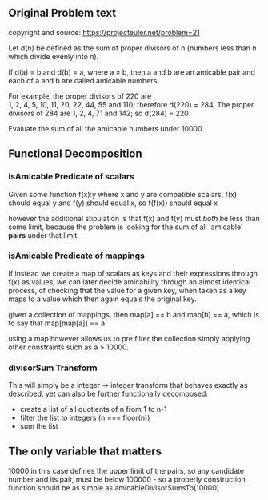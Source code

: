 ## Original Problem text

copyright and source: <https://projecteuler.net/problem=21>

Let d(n) be defined as the sum of proper divisors of n
(numbers less than n which divide evenly into n).

If d(a) = b and d(b) = a, where a ≠ b, then a and b are an
amicable pair and each of a and b are called amicable numbers.

For example, the proper divisors of 220 are \
1, 2, 4, 5, 10, 11, 20, 22, 44, 55 and 110;
therefore d(220) = 284. The proper divisors of 284 are
1, 2, 4, 71 and 142; so d(284) = 220.

Evaluate the sum of all the amicable numbers under 10000.

## Functional Decomposition

### isAmicable Predicate of scalars

Given some function f(x):y where x and y are compatible scalars,
f(x) should equal y and f(y) should equal x, so f(f(x)) should equal x

however the additional stipulation is that f(x) and f(y) must *both* be
less than some limit, because the problem is looking for the sum of all
'amicable' **pairs** under that limit.

### isAmicable Predicate of mappings

If instead we create a map of scalars as keys and their expressions through
f(x) as values,
we can later decide amicability through an almost identical process, of
checking that the value for a given key, when taken as a key maps to a
value which then again equals the original key.

given a collection of mappings, then map[a] == b and map[b] == a, which
is to say that map[map[a]] == a.

using a map however allows us to pre filter the collection simply applying
other constraints such as a > 10000.  

### divisorSum Transform

This will simply be a integer -> integer transform that behaves exactly as
described, yet can also be further functionally decomposed:

- create a list of all quotients of n from 1 to n-1
- filter the list to integers (n === floor(n))
- sum the list

## The only variable that matters

10000 in this case defines the upper limit of the pairs, so any candidate number
and its pair, must be below 100000 - so a properly construction function
should be as simple as amicableDivisorSumsTo(10000)
